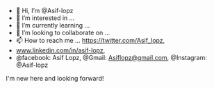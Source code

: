 - 👋 Hi, I’m @Asif-lopz
- 👀 I’m interested in ...
- 🌱 I’m currently learning ...
- 💞️ I’m looking to collaborate on ...
- 📫 How to reach me ... https://twitter.com/Asif_lopz, 
- www.linkedin.com/in/asif-lopz,
-  @facebook: Asif Lopz, @Gmail: Asiflopz@gmail.com, @Instagram: @Asif-lopz

<!---
Asif-lopz/Asif-lopz is a ✨ special ✨ repository because its `README.md` (this file) appears on your GitHub profile.
You can click the Preview link to take a look at your changes.
--->
I'm new here and looking forward!
